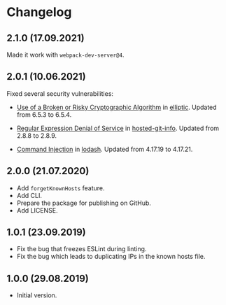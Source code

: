 # Changelog

## 2.1.0 (17.09.2021)

Made it work with `webpack-dev-server@4`.


## 2.0.1 (10.06.2021)

Fixed several security vulnerabilities:

- [Use of a Broken or Risky Cryptographic Algorithm](https://github.com/advisories/GHSA-r9p9-mrjm-926w) in [elliptic](https://github.com/indutny/elliptic). Updated from 6.5.3 to 6.5.4.

- [Regular Expression Denial of Service](https://github.com/advisories/GHSA-43f8-2h32-f4cj) in [hosted-git-info](https://github.com/npm/hosted-git-info). Updated from 2.8.8 to 2.8.9.

- [Command Injection](https://github.com/advisories/GHSA-35jh-r3h4-6jhm) in [lodash](https://github.com/lodash/lodash). Updated from 4.17.19 to 4.17.21.


## 2.0.0 (21.07.2020)

* Add `forgetKnownHosts` feature.
* Add CLI.
* Prepare the package for publishing on GitHub.
* Add LICENSE.


## 1.0.1 (23.09.2019)

* Fix the bug that freezes ESLint during linting. 
* Fix the bug which leads to duplicating IPs in the known hosts file.


## 1.0.0 (29.08.2019)

* Initial version.
